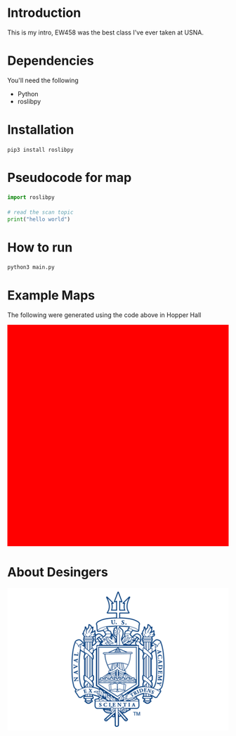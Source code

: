 # Introduction
This is my intro, EW458 was the best class I've ever taken at USNA.
# Dependencies
You'll need the following
- Python
- roslibpy

# Installation
`pip3 install roslibpy`

# Pseudocode for map
```python
import roslibpy

# read the scan topic
print("hello world")
```

# How to run
```bash
python3 main.py
```

# Example Maps
The following were generated using the code above in Hopper Hall

![Hopper Map](recording.gif)



# About Desingers
![logo](logo2.png)
